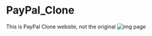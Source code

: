 # PayPal_Clone
This is PayPal Clone website, not the original 
![img page](https://user-images.githubusercontent.com/29494723/236646197-a3619594-f4e0-41bf-a112-77d2bc0c0171.JPG)

